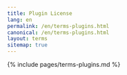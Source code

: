 ```yaml
---
title: Plugin License
lang: en
permalink: /en/terms-plugins.html
canonical: /en/terms-plugins.html
layout: terms
sitemap: true
---
```


{% include pages/terms-plugins.md %}
